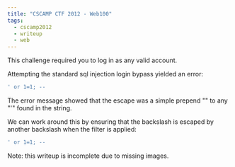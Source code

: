 ```yaml
---
title: "CSCAMP CTF 2012 - Web100"
tags:
  - cscamp2012
  - writeup
  - web
---
```


This challenge required you to log in as any valid account.

Attempting the standard sql injection login bypass yielded an error:

```sql
' or 1=1; --
```

The error message showed that the escape was a simple prepend "" to any "'"
found in the string.

We can work around this by ensuring that the backslash is escaped by another
backslash when the filter is applied:

```sql
' or 1=1; --
```

Note: this writeup is incomplete due to missing images.
